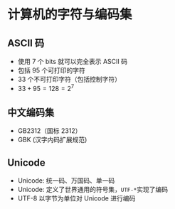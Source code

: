 # 计算机的字符与编码集

## ASCII 码

- 使用 7 个 bits 就可以完全表示 ASCII 码
- 包括 95 个可打印的字符
- 33 个不可打印字符（包括控制字符）
- $33+95=128=2^7$

## 中文编码集

- GB2312（国标 2312）
- GBK (汉字内码扩展规范)

## Unicode

- Unicode: 统一码、万国码、单一码
- Unicode: 定义了世界通用的符号集，`UTF-*`实现了编码
- UTF-8 以字节为单位对 Unicode 进行编码
